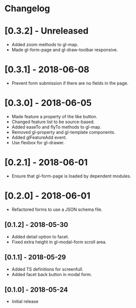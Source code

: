 # Changelog

# [0.3.2] - Unreleased
- Added zoom methods to gl-map.
- Made gl-form-page and gl-draw-toolbar responsive.

# [0.3.1] - 2018-06-08
- Prevent form submission if there are no fields in the page.

# [0.3.0] - 2018-06-05
- Made feature a property of the like button.
- Changed feature list to be source-based.
- Added easeTo and flyTo methods to gl-map.
- Removed gl-property and gl-template components.
- Added glFeatureAdd event.
- Use flexbox for gl-drawer.

# [0.2.1] - 2018-06-01
- Ensure that gl-form-page is loaded by dependent modules.

# [0.2.0] - 2018-06-01
- Refactored forms to use a JSON schema file.

## [0.1.2] - 2018-05-30
- Added detail option to facet.
- Fixed extra height in gl-modal-form scroll area.

## [0.1.1] - 2018-05-29
- Added TS definitions for screenfull.
- Added facet back button in modal form.

## [0.1.0] - 2018-05-24
- Initial release
